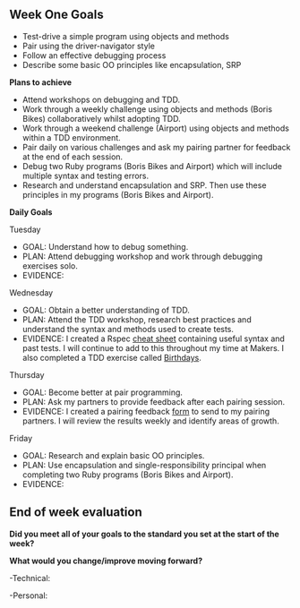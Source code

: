 ## Week One Goals

- Test-drive a simple program using objects and methods
- Pair using the driver-navigator style
- Follow an effective debugging process
- Describe some basic OO principles like encapsulation, SRP

**Plans to achieve**

- Attend workshops on debugging and TDD.
- Work through a weekly challenge using objects and methods (Boris Bikes) collaboratively whilst adopting TDD.
- Work through a weekend challenge (Airport) using objects and methods within a TDD environment.
- Pair daily on various challenges and ask my pairing partner for feedback at the end of each session.
- Debug two Ruby programs (Boris Bikes and Airport) which will include multiple syntax and testing errors.
- Research and understand encapsulation and SRP. Then use these principles in my programs (Boris Bikes and Airport).

**Daily Goals**

Tuesday

- GOAL: Understand how to debug something.
- PLAN: Attend debugging workshop and work through debugging exercises solo. 
- EVIDENCE: 

Wednesday

- GOAL: Obtain a better understanding of TDD.
- PLAN: Attend the TDD workshop, research best practices and understand the syntax and methods used to create tests.
- EVIDENCE: I created a Rspec [cheat sheet](https://docs.google.com/spreadsheets/d/1zsVk9zPtIPW3z2oflgRTZxd1yyj0J9xrX4FOJTZFjcE/edit?usp=sharing) containing useful syntax and past tests. I will continue to add to this throughout my time at Makers. I also completed a TDD exercise called [Birthdays](https://github.com/RichEwin/birthdays).

Thursday

- GOAL: Become better at pair programming. 
- PLAN: Ask my partners to provide feedback after each pairing session. 
- EVIDENCE: I created a pairing feedback [form](https://docs.google.com/forms/d/e/1FAIpQLSeQjoODGiYxHYQXUGKW5nu0hJ60rz-I1ecmDDLahi_IFkNm9Q/viewform) to send to my pairing partners. I will review the results weekly and identify areas of growth.

Friday

- GOAL: Research and explain basic OO principles.
- PLAN: Use encapsulation and single-responsibility principal when completing two Ruby programs (Boris Bikes and Airport).
- EVIDENCE: 

## End of week evaluation 

**Did you meet all of your goals to the standard you set at the start of the week?**

**What would you change/improve moving forward?**

-Technical:


-Personal:
